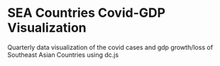 # SEA Countries Covid-GDP Visualization
 Quarterly data visualization of the covid cases and gdp growth/loss of Southeast Asian Countries using dc.js
